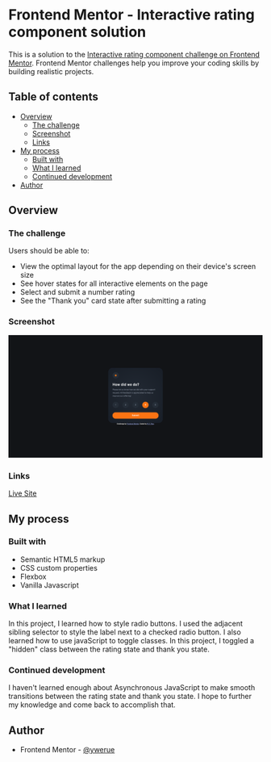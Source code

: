 # Frontend Mentor - Interactive rating component solution

This is a solution to the [Interactive rating component challenge on Frontend Mentor](https://www.frontendmentor.io/challenges/interactive-rating-component-koxpeBUmI). Frontend Mentor challenges help you improve your coding skills by building realistic projects. 

## Table of contents

- [Overview](#overview)
  - [The challenge](#the-challenge)
  - [Screenshot](#screenshot)
  - [Links](#links)
- [My process](#my-process)
  - [Built with](#built-with)
  - [What I learned](#what-i-learned)
  - [Continued development](#continued-development)
- [Author](#author)

## Overview

### The challenge

Users should be able to:

- View the optimal layout for the app depending on their device's screen size
- See hover states for all interactive elements on the page
- Select and submit a number rating
- See the "Thank you" card state after submitting a rating

### Screenshot

![](screenshot.png)

### Links

[Live Site](https://werue.github.io/interactive-rating-component/)

## My process

### Built with

- Semantic HTML5 markup
- CSS custom properties
- Flexbox
- Vanilla Javascript

### What I learned

In this project, I learned how to style radio buttons. I used the adjacent sibling selector to style the label next to a checked radio button. I also learned how to use javaScript to toggle classes. In this project, I toggled a "hidden" class between the rating state and thank you state.

### Continued development

I haven't learned enough about Asynchronous JavaScript to make smooth transitions between the rating state and thank you state. I hope to further my knowledge and come back to accomplish that.

## Author

- Frontend Mentor - [@ywerue](https://www.frontendmentor.io/profile/werue)
